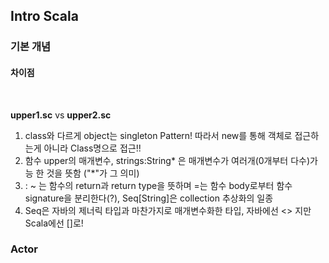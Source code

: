 ## Intro Scala 

### 기본 개념



#### 차이점

<br>

**upper1.sc** vs **upper2.sc**

1. class와 다르게 object는 singleton Pattern! 따라서 new를 통해 객체로 접근하는게 아니라 Class명으로 접근!!
2. 함수 upper의 매개변수, strings:String* 은 매개변수가 여러개(0개부터 다수)가능 한 것을 뜻함 ("*"가 그 의미)
3. : ~ 는 함수의 return과 return type을 뜻하며 =는 함수 body로부터 함수 signature을 분리한다(?), Seq[String]은 collection 추상화의 일종
4. Seq은 자바의 제너릭 타입과 마찬가지로 매개변수화한 타입, 자바에선 <> 지만 Scala에선 []로! 



### Actor

